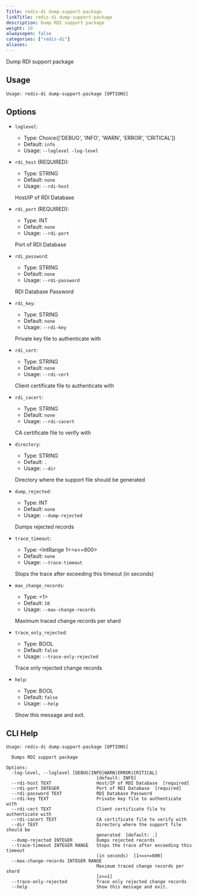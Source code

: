 ```yaml
---
Title: redis-di dump-support-package
linkTitle: redis-di dump-support-package
description: Dump RDI support package
weight: 10
alwaysopen: false
categories: ["redis-di"]
aliases: 
---
```


Dump RDI support package

## Usage

```
Usage: redis-di dump-support-package [OPTIONS]
```

## Options
* `loglevel`: 
  * Type: Choice(['DEBUG', 'INFO', 'WARN', 'ERROR', 'CRITICAL']) 
  * Default: `info`
  * Usage: `--loglevel
-log-level`

  


* `rdi_host` (REQUIRED): 
  * Type: STRING 
  * Default: `none`
  * Usage: `--rdi-host`

  Host/IP of RDI Database


* `rdi_port` (REQUIRED): 
  * Type: INT 
  * Default: `none`
  * Usage: `--rdi-port`

  Port of RDI Database


* `rdi_password`: 
  * Type: STRING 
  * Default: `none`
  * Usage: `--rdi-password`

  RDI Database Password


* `rdi_key`: 
  * Type: STRING 
  * Default: `none`
  * Usage: `--rdi-key`

  Private key file to authenticate with


* `rdi_cert`: 
  * Type: STRING 
  * Default: `none`
  * Usage: `--rdi-cert`

  Client certificate file to authenticate with


* `rdi_cacert`: 
  * Type: STRING 
  * Default: `none`
  * Usage: `--rdi-cacert`

  CA certificate file to verify with


* `directory`: 
  * Type: STRING 
  * Default: `.`
  * Usage: `--dir`

  Directory where the support file should be generated


* `dump_rejected`: 
  * Type: INT 
  * Default: `none`
  * Usage: `--dump-rejected`

  Dumps rejected records


* `trace_timeout`: 
  * Type: <IntRange 1<=x<=600> 
  * Default: `none`
  * Usage: `--trace-timeout`

  Stops the trace after exceeding this timeout (in seconds)


* `max_change_records`: 
  * Type: <IntRange x>=1> 
  * Default: `10`
  * Usage: `--max-change-records`

  Maximum traced change records per shard


* `trace_only_rejected`: 
  * Type: BOOL 
  * Default: `false`
  * Usage: `--trace-only-rejected`

  Trace only rejected change records


* `help`: 
  * Type: BOOL 
  * Default: `false`
  * Usage: `--help`

  Show this message and exit.



## CLI Help

```
Usage: redis-di dump-support-package [OPTIONS]

  Dumps RDI support package

Options:
  -log-level, --loglevel [DEBUG|INFO|WARN|ERROR|CRITICAL]
                                  [default: INFO]
  --rdi-host TEXT                 Host/IP of RDI Database  [required]
  --rdi-port INTEGER              Port of RDI Database  [required]
  --rdi-password TEXT             RDI Database Password
  --rdi-key TEXT                  Private key file to authenticate with
  --rdi-cert TEXT                 Client certificate file to authenticate with
  --rdi-cacert TEXT               CA certificate file to verify with
  --dir TEXT                      Directory where the support file should be
                                  generated  [default: .]
  --dump-rejected INTEGER         Dumps rejected records
  --trace-timeout INTEGER RANGE   Stops the trace after exceeding this timeout
                                  (in seconds)  [1<=x<=600]
  --max-change-records INTEGER RANGE
                                  Maximum traced change records per shard
                                  [x>=1]
  --trace-only-rejected           Trace only rejected change records
  --help                          Show this message and exit.
```
